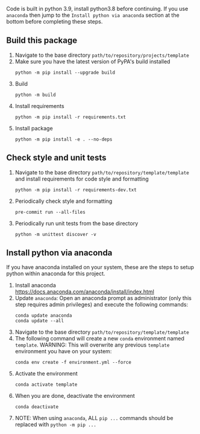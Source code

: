 Code is built in python 3.9, install python3.8 before continuing.  If you use `anaconda` then jump to the `Install python via anaconda` section at the bottom before completing these steps.  

## Build this package
1. Navigate to the base directory `path/to/repository/projects/template`
2. Make sure you have the latest version of PyPA's build installed
    ```
    python -m pip install --upgrade build
    ```
3. Build
    ```
    python -m build
    ```
4. Install requirements
    ```
    python -m pip install -r requirements.txt
    ```
5. Install package
    ```
    python -m pip install -e . --no-deps
    ```

## Check style and unit tests
1. Navigate to the base directory `path/to/repository/template/template` and install requirements for code style and formatting
    ```
    python -m pip install -r requirements-dev.txt
    ```
2. Periodically check style and formatting
    ```
    pre-commit run --all-files
    ```
3. Periodically run unit tests from the base directory
    ```
    python -m unittest discover -v
    ```

## Install python via anaconda
If you have anaconda installed on your system, these are the steps to setup python within anaconda for this project.

1. Install anaconda https://docs.anaconda.com/anaconda/install/index.html
2. Update `anaconda`: Open an anaconda prompt as administrator (only this step requires admin privileges) and execute the following commands:
   ```
   conda update anaconda
   conda update --all
   ```
3. Navigate to the base directory `path/to/repository/template/template`
4. The following command will create a new `conda` environment named `template`.  WARNING: This will overwrite any previous `template` environment you have on your system:
   ```
   conda env create -f environment.yml --force
   ```
4. Activate the environment
   ```
   conda activate template
   ```
5. When you are done, deactivate the environment
   ```
   conda deactivate
   ```
6. NOTE: When using `anaconda`, ALL `pip ...` commands should be replaced with `python -m pip ...`
